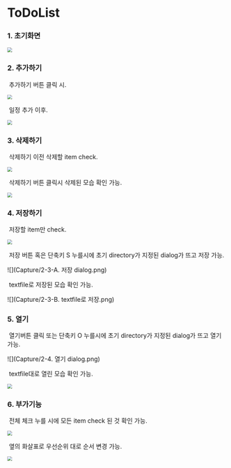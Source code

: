 

# ToDoList

###     1. 초기화면

<img src="Capture/1. 초기화면.png" style="zoom:67%;" />



###     2. 추가하기

​    추가하기 버튼 클릭 시.

<img src="Capture/2-1. 추가하기.png" style="zoom:67%;" />

​    일정 추가 이후.

<img src="Capture/2-1-A. 일정 추가 이후.png" style="zoom:67%;" />



###     3. 삭제하기

​    삭제하기 이전 삭제할 item check.

<img src="Capture/2-2. 삭제하기 이전 체크.png" style="zoom:67%;" />

​    삭제하기 버튼 클릭시 삭제된 모습 확인 가능.

<img src="Capture/2-2-A. 삭제 이후.png" style="zoom:67%;" />



###     4. 저장하기

​    저장할 item만 check.

<img src="Capture/2-3. 저장하기 이전 체크.png" style="zoom:67%;" />

​    저장 버튼 혹은 단축키 S 누를시에 초기 directory가 지정된 dialog가 뜨고 저장 가능.

![](Capture/2-3-A. 저장 dialog.png)

​    textfile로 저장된 모습 확인 가능.

![](Capture/2-3-B. textfile로 저장.png)



###     5. 열기

​    열기버튼 클릭 또는 단축키 O 누를시에 초기 directory가 지정된 dialog가 뜨고 열기 가능.

![](Capture/2-4. 열기 dialog.png)

​    textfile대로 열린 모습 확인 가능.

<img src="Capture/2-4-A. 열린 것 확인.png" style="zoom:67%;" />

###     6. 부가기능

​         전체 체크 누를 시에 모든 item check 된 것 확인 가능.

<img src="Capture/2-5. 전체체크.png" style="zoom:67%;" />

​         옆의 화살표로 우선순위 대로 순서 변경 가능.

<img src="Capture/2-6. 순서 변경 가능.png" style="zoom:67%;" />











